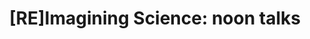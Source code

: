 ---
dateStart: 2016-10-21
dateEnd: 2016-10-21
title: "[RE]Imagining Science: noon talks"
venue: "Grunwald Gallery, Indiana University"
organizer: Elizabeth Stirratt
credit: Lisel Record
city: Bloomington
state: IN
country: USA
pdfLink:
venueImages:
 - sm: image01.sm.jpg
   lg: image01.lg.jpg
 - sm: image02.sm.jpg
   lg: image02.lg.jpg
 - sm: image03.sm.jpg
   lg: image03.lg.jpg
 - sm: image04.sm.jpg
   lg: image04.lg.jpg
---